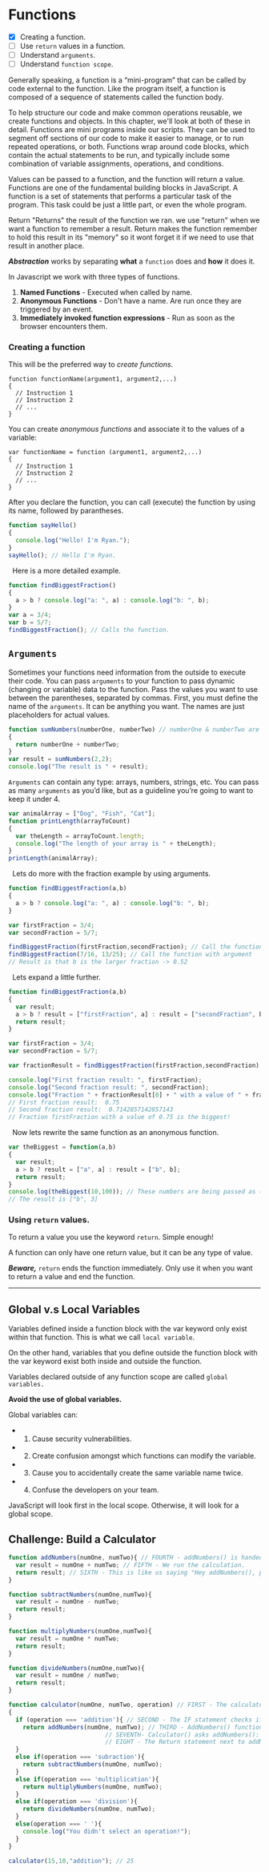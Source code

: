# Functions

- [X] Creating a function.
- [ ] Use `return` values in a function.
- [ ] Understand `arguments`.
- [ ] Understand `function scope`.

Generally speaking, a function is a “mini-program” that can be called by code external to the function. Like the program itself, a function is composed of a sequence of statements called the function body. 

To help structure our code and make common operations reusable, we create functions and objects. In this chapter, we'll look at both of these in detail. Functions are mini programs inside our scripts. They can be used to segment off sections of our code to make it easier to manage, or to run repeated operations, or both. Functions wrap around code blocks, which contain the actual statements to be run, and typically include some combination of variable assignments, operations, and conditions.

Values can be passed to a function, and the function will return a value. Functions are one of the fundamental building blocks in JavaScript. A function is a set of statements that performs a particular task of the program. This task could be just a little part, or even the whole program.

Return "Returns" the result of the function we ran. we use "return" when we want a function to remember a result. 
Return makes the function remember to hold this result in its "memory" so it wont forget it if we need to use that result in another place.

***Abstraction*** works by separating **what** a `function` does and **how** it does it.

In Javascript we work with three types of functions.

1. **Named Functions** - Executed when called by name.
2. **Anonymous Functions** - Don't have a name. Are run once they are triggered by an event. 
3. **Immediately invoked function expressions** - Run as soon as the browser encounters them.

### Creating a function
This will be the preferred way to *create functions*.

    function functionName(argument1, argument2,...)
    {
      // Instruction 1
      // Instruction 2
      // ...
    }

You can create *anonymous functions* and associate it to the values of a variable:

    var functionName = function (argument1, argument2,...) 
    {
      // Instruction 1
      // Instruction 2
      // ...
    }

After you declare the function, you can call (execute) the function by using its name, followed by parantheses.

``` js
function sayHello()
{
  console.log("Hello! I'm Ryan.");
}
sayHello(); // Hello I'm Ryan.
```

&nbsp; Here is a more detailed example. 

``` js
function findBiggestFraction()
{
  a > b ? console.log("a: ", a) : console.log("b: ", b);
}
var a = 3/4;
var b = 5/7;
findBiggestFraction(); // Calls the function.
```

## `Arguments`

Sometimes your functions need information from the outside to execute their code.
You can pass `arguments` to your function to pass dynamic (changing or variable) data to the function. Pass the values you want to use between the parentheses, separated by commas.
First, you must define the name of the `arguments`. It can be anything you want. The names are just placeholders for actual values.

``` js
function sumNumbers(numberOne, numberTwo) // numberOne & numberTwo are arguments.
{
  return numberOne + numberTwo;
}
var result = sumNumbers(2,2);
console.log("The result is " + result);
```
`Arguments` can contain any type: arrays, numbers, strings, etc.
You can pass as many `arguments` as you’d like, but as a guideline you’re going to want to keep it under 4.

``` js 
var animalArray = ["Dog", "Fish", "Cat"];
function printLength(arrayToCount)
{
  var theLength = arrayToCount.length;
  console.log("The length of your array is " + theLength);
}
printLength(animalArray);
```

&nbsp; Lets do more with the fraction example by using arguments. 

``` js
function findBiggestFraction(a,b)
{
  a > b ? console.log("a: ", a) : console.log("b: ", b);
}

var firstFraction = 3/4;
var secondFraction = 5/7;

findBiggestFraction(firstFraction,secondFraction); // Call the function.
findBiggestFraction(7/16, 13/25); // Call the function with argument
// Result is that b is the larger fraction -> 0.52
```
&nbsp; Lets expand a little further. 
``` js 
function findBiggestFraction(a,b) 
{
  var result;
  a > b ? result = ["firstFraction", a] : result = ["secondFraction", b];
  return result;
}

var firstFraction = 3/4;
var secondFraction = 5/7;

var fractionResult = findBiggestFraction(firstFraction,secondFraction);

console.log("First fraction result: ", firstFraction);
console.log("Second fraction result: ", secondFraction);
console.log("Fraction " + fractionResult[0] + " with a value of " + fractionResult[1] + " is the biggest!");
// First fraction result:  0.75
// Second fraction result:  0.7142857142857143
// Fraction firstFraction with a value of 0.75 is the biggest!
```

&nbsp; Now lets rewrite the same function as an anonymous function. 

``` js
var theBiggest = function(a,b) 
{
  var result;
  a > b ? result = ["a", a] : result = ["b", b];
  return result;
}
console.log(theBiggest(10,100)); // These numbers are being passed as (a,b).
// The result is ["b", 3]
```

### Using `return` values.

To return a value you use the keyword `return`. Simple enough!

A function can only have one return value, but it can be any type of value.

***Beware,*** `return` ends the function immediately. Only use it when you want to return a value and end the function.

---

## Global v.s Local Variables

Variables defined inside a function block with the var keyword only exist within that function. This is what we call `local variable`.

On the other hand, variables that you define outside the function block with the var keyword exist both inside and outside the function.

Variables declared outside of any function scope are called `global variables.`

**Avoid the use of global variables.** 

Global variables can:
- 1. Cause security vulnerabilities.
- 2. Create confusion amongst which functions can modify the variable.
- 3. Cause you to accidentally create the same variable name twice.
- 4. Confuse the developers on your team.

JavaScript will look first in the local scope. Otherwise, it will look for a global scope.

## Challenge: Build a Calculator

``` js
function addNumbers(numOne, numTwo){ // FOURTH - addNumbers() is handed the values numOne & numTwo from the calculator function.
  var result = numOne + numTwo; // FIFTH - We run the calculation.
  return result; // SIXTH - This is like us saying "Hey addNumbers(), please remember the result was __, I may need to use it later."
}

function subtractNumbers(numOne,numTwo){
  var result = numOne - numTwo; 
  return result;
}

function multiplyNumbers(numOne,numTwo){
  var result = numOne * numTwo; 
  return result;
}

function divideNumbers(numOne,numTwo){
  var result = numOne / numTwo; 
  return result;
}

function calculator(numOne, numTwo, operation) // FIRST - The calculator function recieves the paramaters we passed it.
{
  if (operation === 'addition'){ // SECOND - The IF statement checks if the statement is TRUE. 
    return addNumbers(numOne, numTwo); // THIRD - AddNumbers() function has permission to run now, since the IF statement was true.
                           // SEVENTH- Calculator() asks addNumbers(): Hey addNumbers() what was the result?." addNumbers() replys.
                           // EIGHT - The Return statement next to addNumbers() is now telling Calculator() "Hey Calculator(), addNumbers told me the result was _ and I was told to remember that result was _" & Calculator() gives you the result.
  }
  else if(operation === 'subraction'){
    return subtractNumbers(numOne, numTwo);
  }
  else if(operation === 'multiplication'){
    return multiplyNumbers(numOne, numTwo);
  }
  else if(operation === 'division'){
    return divideNumbers(numOne, numTwo);
  }
  else(operation === ' '){
    console.log("You didn't select an operation!");
  }
}

calculator(15,10,"addition"); // 25
```





